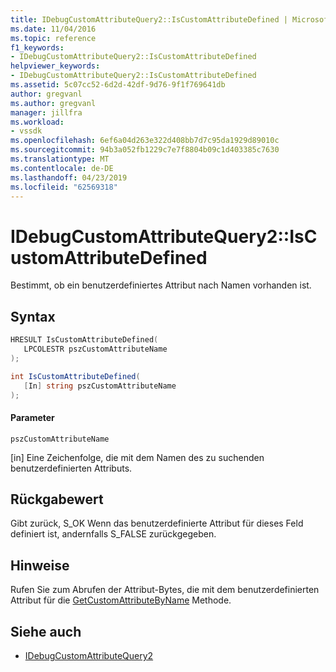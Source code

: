 ```yaml
---
title: IDebugCustomAttributeQuery2::IsCustomAttributeDefined | Microsoft-Dokumentation
ms.date: 11/04/2016
ms.topic: reference
f1_keywords:
- IDebugCustomAttributeQuery2::IsCustomAttributeDefined
helpviewer_keywords:
- IDebugCustomAttributeQuery2::IsCustomAttributeDefined
ms.assetid: 5c07cc52-6d2d-42df-9d76-9f1f769641db
author: gregvanl
ms.author: gregvanl
manager: jillfra
ms.workload:
- vssdk
ms.openlocfilehash: 6ef6a04d263e322d408bb7d7c95da1929d89010c
ms.sourcegitcommit: 94b3a052fb1229c7e7f8804b09c1d403385c7630
ms.translationtype: MT
ms.contentlocale: de-DE
ms.lasthandoff: 04/23/2019
ms.locfileid: "62569318"
---
```

# <a name="idebugcustomattributequery2iscustomattributedefined"></a>IDebugCustomAttributeQuery2::IsCustomAttributeDefined
Bestimmt, ob ein benutzerdefiniertes Attribut nach Namen vorhanden ist.

## <a name="syntax"></a>Syntax

```cpp
HRESULT IsCustomAttributeDefined( 
   LPCOLESTR pszCustomAttributeName
);
```

```csharp
int IsCustomAttributeDefined(
   [In] string pszCustomAttributeName
);
```

#### <a name="parameters"></a>Parameter
 `pszCustomAttributeName`

 [in] Eine Zeichenfolge, die mit dem Namen des zu suchenden benutzerdefinierten Attributs.

## <a name="return-value"></a>Rückgabewert
 Gibt zurück, S_OK Wenn das benutzerdefinierte Attribut für dieses Feld definiert ist, andernfalls S_FALSE zurückgegeben.

## <a name="remarks"></a>Hinweise
 Rufen Sie zum Abrufen der Attribut-Bytes, die mit dem benutzerdefinierten Attribut für die [GetCustomAttributeByName](../../../extensibility/debugger/reference/idebugcustomattributequery2-getcustomattributebyname.md) Methode.

## <a name="see-also"></a>Siehe auch
- [IDebugCustomAttributeQuery2](../../../extensibility/debugger/reference/idebugcustomattributequery2.md)